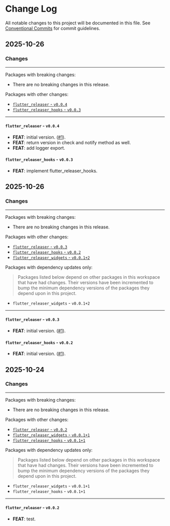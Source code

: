 # Change Log

All notable changes to this project will be documented in this file.
See [Conventional Commits](https://conventionalcommits.org) for commit guidelines.

## 2025-10-26

### Changes

---

Packages with breaking changes:

 - There are no breaking changes in this release.

Packages with other changes:

 - [`flutter_releaser` - `v0.0.4`](#flutter_releaser---v004)
 - [`flutter_releaser_hooks` - `v0.0.3`](#flutter_releaser_hooks---v003)

---

#### `flutter_releaser` - `v0.0.4`

 - **FEAT**: initial version. ([#1](https://github.com/Infumia/flutter_releaser//issues/1)).
 - **FEAT**: return version in check and notify method as well.
 - **FEAT**: add logger export.

#### `flutter_releaser_hooks` - `v0.0.3`

 - **FEAT**: implement flutter_releaser_hooks.


## 2025-10-26

### Changes

---

Packages with breaking changes:

 - There are no breaking changes in this release.

Packages with other changes:

 - [`flutter_releaser` - `v0.0.3`](#flutter_releaser---v003)
 - [`flutter_releaser_hooks` - `v0.0.2`](#flutter_releaser_hooks---v002)
 - [`flutter_releaser_widgets` - `v0.0.1+2`](#flutter_releaser_widgets---v0012)

Packages with dependency updates only:

> Packages listed below depend on other packages in this workspace that have had changes. Their versions have been incremented to bump the minimum dependency versions of the packages they depend upon in this project.

 - `flutter_releaser_widgets` - `v0.0.1+2`

---

#### `flutter_releaser` - `v0.0.3`

 - **FEAT**: initial version. ([#1](https://github.com/Infumia/flutter_releaser//issues/1)).

#### `flutter_releaser_hooks` - `v0.0.2`

 - **FEAT**: initial version. ([#1](https://github.com/Infumia/flutter_releaser//issues/1)).


## 2025-10-24

### Changes

---

Packages with breaking changes:

 - There are no breaking changes in this release.

Packages with other changes:

 - [`flutter_releaser` - `v0.0.2`](#flutter_releaser---v002)
 - [`flutter_releaser_widgets` - `v0.0.1+1`](#flutter_releaser_widgets---v0011)
 - [`flutter_releaser_hooks` - `v0.0.1+1`](#flutter_releaser_hooks---v0011)

Packages with dependency updates only:

> Packages listed below depend on other packages in this workspace that have had changes. Their versions have been incremented to bump the minimum dependency versions of the packages they depend upon in this project.

 - `flutter_releaser_widgets` - `v0.0.1+1`
 - `flutter_releaser_hooks` - `v0.0.1+1`

---

#### `flutter_releaser` - `v0.0.2`

 - **FEAT**: test.

